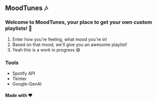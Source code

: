 ## MoodTunes 🎶

### Welcome to MoodTunes, your place to get your own custom playlists! 🤩

1. Enter how you're feeling, what mood you're in!
2. Based on that mood, we'll give you an awesome playlist!
3. Yeah this is a work in progress 😅

### Tools

- Spotify API
- Tkinter
- Google-GenAI

#### Made with ❤️